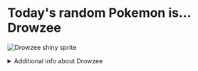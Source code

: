 # Today's random Pokemon is... Drowzee

![Drowzee shiny sprite](https://raw.githubusercontent.com/PokeAPI/sprites/master/sprites/pokemon/shiny/96.png)

<details>
<summary>Additional info about Drowzee</summary>

| srpite type | image |
|------|------|
| back_default | ![Drowzee back_default sprite](https://raw.githubusercontent.com/PokeAPI/sprites/master/sprites/pokemon/back/96.png) |
| back_shiny | ![Drowzee back_shiny sprite](https://raw.githubusercontent.com/PokeAPI/sprites/master/sprites/pokemon/back/shiny/96.png) |
| front_default | ![Drowzee front_default sprite](https://raw.githubusercontent.com/PokeAPI/sprites/master/sprites/pokemon/96.png) | </details>